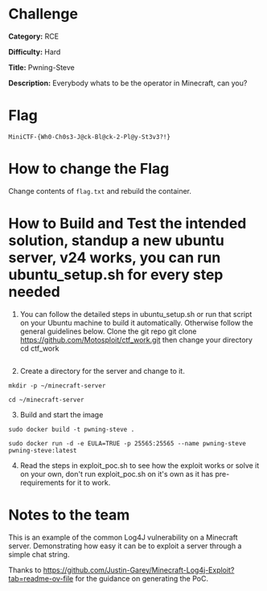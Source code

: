 # Challenge

**Category:** RCE

**Difficulty:** Hard

**Title:** Pwning-Steve

**Description:** Everybody whats to be the operator in Minecraft, can you?

# Flag
```
MiniCTF-{Wh0-Ch0s3-J@ck-Bl@ck-2-Pl@y-St3v3?!}
```

# How to change the Flag
Change contents of `flag.txt` and rebuild the container.

# How to Build and Test the intended solution, standup a new ubuntu server, v24 works, you can run ubuntu_setup.sh for every step needed 
1. You can follow the detailed steps in ubuntu_setup.sh or run that script on your Ubuntu machine to build it automatically. Otherwise follow the general guidelines below.
Clone the git repo git clone https://github.com/Motosploit/ctf_work.git then change your directory 
cd ctf_work
```
```
2. Create a directory for the server and change to it.
```
mkdir -p ~/minecraft-server 
```
```
cd ~/minecraft-server
```

3. Build and start the image
```
sudo docker build -t pwning-steve .
```
```
sudo docker run -d -e EULA=TRUE -p 25565:25565 --name pwning-steve pwning-steve:latest
```
4. Read the steps in exploit_poc.sh to see how the exploit works or solve it on your own, don't run exploit_poc.sh on it's own as it has pre-requirements for it to work.

# Notes to the team
This is an example of the common Log4J vulnerability on a Minecraft server. Demonstrating how easy it can be to exploit a server through a simple chat string.

Thanks to https://github.com/Justin-Garey/Minecraft-Log4j-Exploit?tab=readme-ov-file for the guidance on generating the PoC.